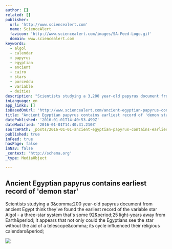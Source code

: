```yaml
---
author: []
related: []
publisher:
  url: 'http://www.sciencealert.com'
  name: ScienceAlert
  favicon: 'http://www.sciencealert.com/images/SA-Feed-Logo.gif'
  domain: www.sciencealert.com
keywords:
  - algol
  - calendar
  - papyrus
  - egyptian
  - ancient
  - cairo
  - stars
  - porceddu
  - variable
  - deities
description: "Scientists studying a 3,200 year-old papyrus document from ancient Egypt think they've found the earliest record of the variable star Algol - a three-star system that's some 92.25 light-years away from Earth. It appears that not only could the Egyptians see the star without the aid of a telescope, its cycle influenced their religious calendars."
inLanguage: en
app_links: []
isBasedOnUrl: 'http://www.sciencealert.com/ancient-egyptian-papyrus-contains-earliest-record-of-incredible-star'
title: "Ancient Egyptian papyrus contains earliest record of 'demon star'"
datePublished: '2016-01-01T14:40:53.499Z'
dateModified: '2016-01-01T14:40:31.210Z'
sourcePath: _posts/2016-01-01-ancient-egyptian-papyrus-contains-earliest-record-of-demon.md
published: true
inFeed: true
hasPage: false
inNav: false
_context: 'http://schema.org'
_type: MediaObject

---
```

<article style=""><h1>Ancient Egyptian papyrus contains earliest record of 'demon star'</h1><p>Scientists studying a 3&amp;comma;200 year-old papyrus document from ancient Egypt think they've found the earliest record of the variable star Algol - a three-star system that's some 92&amp;period;25 light-years away from Earth&amp;period; It appears that not only could the Egyptians see the star without the aid of a telescope&amp;comma; its cycle influenced their religious calendars&amp;period;</p><img src="http://www.sciencealert.com/images/articles/processed/cairo-calendar_1024.jpg" /></article>